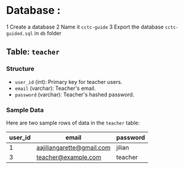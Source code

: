 # Database : 
1 Create a database
2 Name it `cctc-guide`
3 Export the database `cctc-guided.sql` in `db`  folder

## Table: `teacher`

### Structure

- `user_id` (int): Primary key for teacher users.
- `email` (varchar): Teacher's email.
- `password` (varchar): Teacher's hashed password.

### Sample Data

Here are two sample rows of data in the `teacher` table:

|user_id| email                    | password |
|-------|--------------------------|----------|
| 1     | aajiliangarette@gmail.com| jilian   |
| 3     | teacher@example.com      | teacher  |


